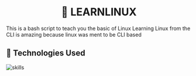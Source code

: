 <center><h1 align="center">📝 LEARNLINUX</h1></center>


This is a bash script to teach you the basic of Linux 
Learning Linux from the CLI is amazing because linux was ment to be CLI based

## 🔬 Technologies Used 
![skills](https://img.shields.io/badge/<skill>-<bash>-<green>)
